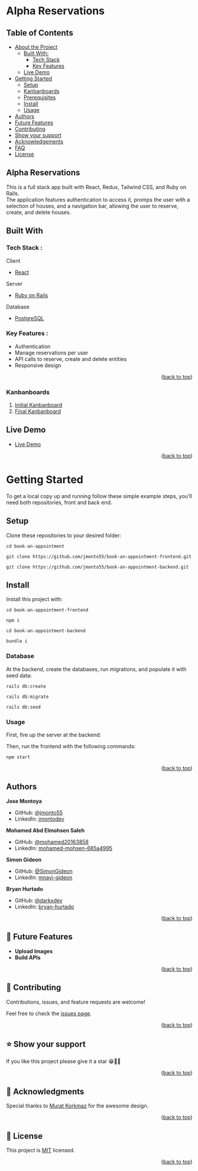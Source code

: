 # <b>Alpha Reservations</b>

## <b>Table of Contents</b>

- [About the Project](#about-project)
  - [Built With:](#built-with)
    - [Tech Stack](#tech-stack)
    - [Key Features](#key-features)
  - [Live Demo](#live-demo)
- [Getting Started](#getting-started)
  - [Setup](#setup)
  - [Kanbanboards](#kanbanboards)
  - [Prerequisites](#prerequisites)
  - [Install](#install)
  - [Usage](#usage)
- [Authors](#authors)
- [Future Features](#future-features)
- [Contributing](#contributing)
- [Show your support](#support)
- [Acknowledgements](#acknowledgements)
- [FAQ](#faq)
- [License](#license)

## <b>Alpha Reservations</b> <a name="about-project"></a>

This is a full stack app built with React, Redux, Tailwind CSS, and Ruby on Rails.<br>
The application features authentication to access it, promps the user with a selection of houses, and a navigation bar, allowing the user to reserve, create, and delete houses.

## <b>Built With</b> <a name="built-with"></a>

### Tech Stack : <a name="tech-stack"></a>
Client
- <a href="https://react.dev/">React</a>

Server
- <a href="https://rubyonrails.org/">Ruby on Rails</a>

Database
- <a href="https://www.postgresql.org/">PostgreSQL</a>

### Key Features : <a name="key-features"></a>
- Authentication
- Manage reservations per user
- API calls to reserve, create and delete entities
- Responsive design

<p align="right">(<a href="#readme-top">back to top</a>)</p>

### Kanbanboards
1. [Initial Kanbanboard](https://github.com/jmonto55/book-an-appointment-backend/issues/1)
2. [Final Kanbanboard](https://github.com/jmonto55/book-an-appointment-backend/projects/2)
<!-- LIVE DEMO -->

## <b>Live Demo</b> <a name="live-demo"></a>

- [Live Demo](https://alpha-reservation.vercel.app/)

<p align="right">(<a href="#readme-top">back to top</a>)</p>

# <b>Getting Started</b><a name="getting-started"></a>
To get a local copy up and running follow these simple example steps, you'll need both repositories, front and back end.

## <b>Setup</b>
Clone these repositories to your desired folder:

`
cd book-an-appointment
`

`
git clone https://github.com/jmonto55/book-an-appointment-frontend.git
`

`
git clone https://github.com/jmonto55/book-an-appointment-backend.git
`
## <b>Install</b>

Install this project with:

`
cd book-an-appointment-frontend
`

`
npm i
`

`
cd book-an-appointment-backend
`

`
bundle i
`

### Database

At the backend, create the databases, run migrations, and populate it with seed data:

`
rails db:create
`

`
rails db:migrate
`

`
rails db:seed
`

### Usage
First, fire up the server at the backend:


Then, run the frontend with the following commands:

`
npm start
`

<p align="right">(<a href="#readme-top">back to top</a>)</p>

## Authors <a name="author"></a>

**Jose Montoya**

- GitHub: [@jmonto55](https://github.com/jmonto55)
- LinkedIn: [jmontodev](https://www.linkedin.com/in/jmontodev/)

**Mohamed Abd Elmohsen Saleh**

- GitHub: [@mohamed20163858](https://github.com/mohamed20163858)
- LinkedIn: [mohamed-mohsen-685a4995](https://www.linkedin.com/in/mohamedmohsensaleh/)

**Simon Gideon**

- GitHub: [@SimonGideon](https://github.com/SimonGideon)
- LinkedIn: [mnayi-gideon](https://www.linkedin.com/in/simon-gideon/)

**Bryan Hurtado**

- GitHub: [@darkxdev](https://github.com/darkxdev)
- LinkedIn: [bryan-hurtado](https://www.linkedin.com/in/bryan-hurtado/)

<p align="right">(<a href="#readme-top">back to top</a>)</p>

## 🔭 Future Features <a name="future-features"></a>

- **Upload Images**
- **Build APIs**

<p align="right">(<a href="#readme-top">back to top</a>)</p>

## 🤝 Contributing <a name="contributing"></a>

Contributions, issues, and feature requests are welcome!

Feel free to check the [issues page](https://github.com/jmonto55/book-an-appointment-frontend/issues).

<p align="right">(<a href="#readme-top">back to top</a>)</p>

## ⭐️ Show your support <a name="support"></a>

If you like this project please give it a star 😁🌟✨

<p align="right">(<a href="#readme-top">back to top</a>)</p>

## 🙏 Acknowledgments <a name="acknowledgements"></a>

Special thanks to [Murat Korkmaz](https://www.behance.net/muratk) for the awesome design.

<p align="right">(<a href="#readme-top">back to top</a>)</p>

## 📝 License <a name="license"></a>

This project is [MIT](./LICENSE) licensed.

<p align="right">(<a href="#readme-top">back to top</a>)</p>
